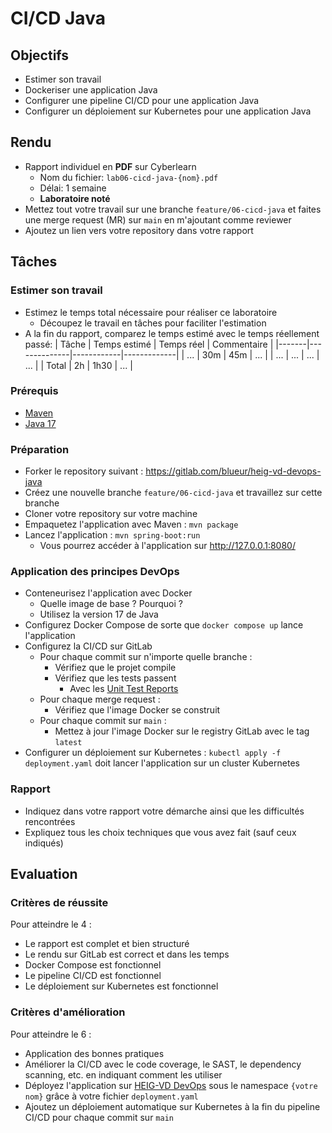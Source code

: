 # CI/CD Java

## Objectifs

- Estimer son travail
- Dockeriser une application Java
- Configurer une pipeline CI/CD pour une application Java
- Configurer un déploiement sur Kubernetes pour une application Java

## Rendu

- Rapport individuel en **PDF** sur Cyberlearn
  - Nom du fichier: `lab06-cicd-java-{nom}.pdf`
  - Délai: 1 semaine
  - **Laboratoire noté**
- Mettez tout votre travail sur une branche `feature/06-cicd-java` et faites une merge request (MR) sur `main` en m'ajoutant comme reviewer
- Ajoutez un lien vers votre repository dans votre rapport

## Tâches

### Estimer son travail

- Estimez le temps total nécessaire pour réaliser ce laboratoire
  - Découpez le travail en tâches pour faciliter l'estimation
- A la fin du rapport, comparez le temps estimé avec le temps réellement passé:
  | Tâche | Temps estimé | Temps réel | Commentaire |
  |-------|--------------|------------|-------------|
  | ... | 30m | 45m | ... |
  | ... | ... | ... | ... |
  | Total | 2h | 1h30 | ... |

### Prérequis

- [Maven](https://maven.apache.org/)
- [Java 17](https://adoptium.net/fr/temurin/releases/?version=17)

### Préparation

- Forker le repository suivant : https://gitlab.com/blueur/heig-vd-devops-java
- Créez une nouvelle branche `feature/06-cicd-java` et travaillez sur cette branche
- Cloner votre repository sur votre machine
- Empaquetez l'application avec Maven : `mvn package`
- Lancez l'application : `mvn spring-boot:run`
  - Vous pourrez accéder à l'application sur http://127.0.0.1:8080/

### Application des principes DevOps

- Conteneurisez l'application avec Docker
  - Quelle image de base ? Pourquoi ?
  - Utilisez la version 17 de Java
- Configurez Docker Compose de sorte que `docker compose up` lance l'application
- Configurez la CI/CD sur GitLab
  - Pour chaque commit sur n'importe quelle branche :
    - Vérifiez que le projet compile
    - Vérifiez que les tests passent
      - Avec les [Unit Test Reports](https://docs.gitlab.com/ee/ci/testing/unit_test_reports.html)
  - Pour chaque merge request :
    - Vérifiez que l'image Docker se construit
  - Pour chaque commit sur `main` :
    - Mettez à jour l'image Docker sur le registry GitLab avec le tag `latest`
- Configurer un déploiement sur Kubernetes : `kubectl apply -f deployment.yaml` doit lancer l'application sur un cluster Kubernetes

### Rapport

- Indiquez dans votre rapport votre démarche ainsi que les difficultés rencontrées
- Expliquez tous les choix techniques que vous avez fait (sauf ceux indiqués)

## Evaluation

### Critères de réussite

Pour atteindre le 4 :

- Le rapport est complet et bien structuré
- Le rendu sur GitLab est correct et dans les temps
- Docker Compose est fonctionnel
- Le pipeline CI/CD est fonctionnel
- Le déploiement sur Kubernetes est fonctionnel

### Critères d'amélioration

Pour atteindre le 6 :

- Application des bonnes pratiques
- Améliorer la CI/CD avec le code coverage, le SAST, le dependency scanning, etc. en indiquant comment les utiliser
- Déployez l'application sur [HEIG-VD DevOps](https://console.cloud.google.com/kubernetes/list/overview?project=heig-vd-devops) sous le namespace `{votre nom}` grâce à votre fichier `deployment.yaml`
- Ajoutez un déploiement automatique sur Kubernetes à la fin du pipeline CI/CD pour chaque commit sur `main`
